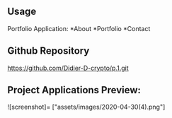 ## Usage

Portfolio Application: 
*About 
*Portfolio
*Contact


## Github Repository

https://github.com/Didier-D-crypto/p.1.git



##  Project Applications Preview:

![screenshot]= ["assets/images/2020-04-30(4).png"]
